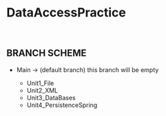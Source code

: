 <h1>DataAccessPractice</h1>
<br>
<h2>BRANCH SCHEME</h2>
<ul>
  <li>Main -> (default branch) this branch will be empty</li>
  <ul>
    <li>Unit1_File</li>
    <li>Unit2_XML</li>
    <li>Unit3_DataBases</li>
    <li>Unit4_PersistenceSpring</li>
  </ul>
</ul>
